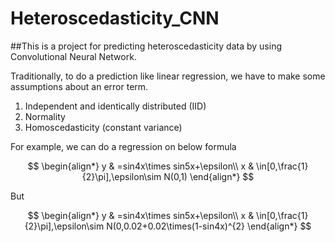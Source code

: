 # Heteroscedasticity_CNN
##This is a project for predicting heteroscedasticity data by using Convolutional Neural Network.

Traditionally, to do a prediction like linear regression, we have to make some assumptions about an error term.
1. Independent and identically distributed (IID)
2. Normality
3. Homoscedasticity (constant variance)

For example, we can do a regression on below formula

$$
\begin{align*}
y & =sin4x\times sin5x+\epsilon\\
x & \in[0,\frac{1}{2}\pi],\epsilon\sim N(0,1)
\end{align*}
$$


But 

$$
\begin{align*}
y & =sin4x\times sin5x+\epsilon\\
x & \in[0,\frac{1}{2}\pi],\epsilon\sim N(0,0.02+0.02\times(1-sin4x)^{2}
\end{align*}
$$



